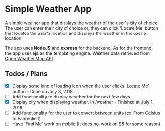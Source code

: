 # Simple Weather App

A simple weather app that displays the weather of the user's city of choice. The user can enter their city of choice or, they can click 'Locate Me' button that locates the user's location and displays the weather in the user's location.

The app uses **NodeJS** and **express** for the backend. As for the frontend, the app uses **ejs** as the templating engine. Weather data retrieved from [Open Weather Map API](https://openweathermap.org/api).

## Todos / Plans

- [x] Display some kind of loading icon when the user clicks 'Locate Me' button - Done on July 3, 2018
- [ ] Add functionality to display weather for the next few days
- [x] Display city when displaying weather. In /weather - Finished at July 1, 2018
- [ ] Add functionality for the user to convert between units (ex. From Celsius to Fahrenheit)
- [ ] Have 'Find Me' work on mobile (It does not work on S8 for some reason)
